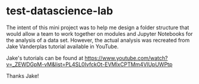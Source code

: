 # test-datascience-lab
The intent of this mini project was to help me design a folder structure that would allow a team to work together on modules and Jupyter Notebooks for the analysis of a data set. However, the actual analysis was recreated from Jake Vanderplas tutorial available in YouTube.

Jake's tutorials can be found at https://www.youtube.com/watch?v=_ZEWDGpM-vM&list=PL4SL0IvfckOt-EVMlxCPTMm4VlUpUWPtp

Thanks Jake!